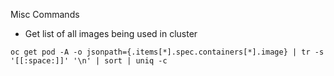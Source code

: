 Misc Commands

* Get list of all images being used in cluster
```
oc get pod -A -o jsonpath={.items[*].spec.containers[*].image} | tr -s '[[:space:]]' '\n' | sort | uniq -c
```

